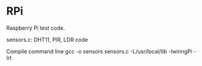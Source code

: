 # RPi
Raspberry Pi test code. 

sensors.c: DHT11, PIR, LDR code

Compile command line
gcc -o sensors sensors.c -L/usr/local/lib -lwiringPi -lrt
